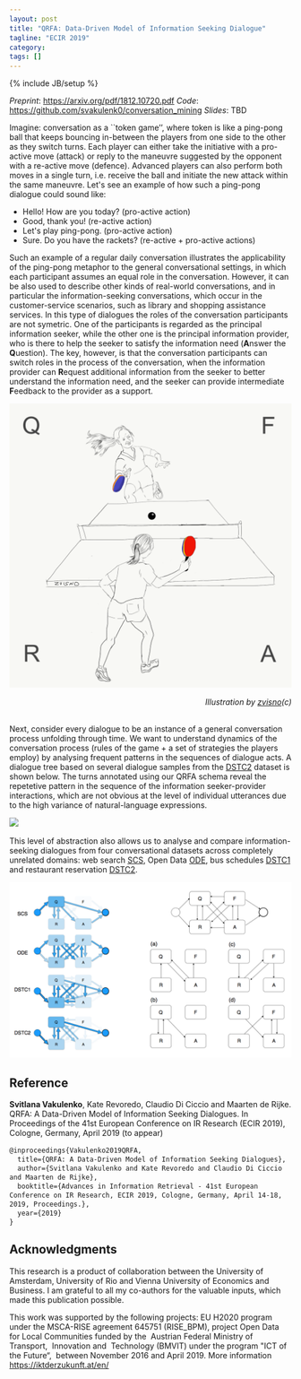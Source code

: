 ```yaml
---
layout: post
title: "QRFA: Data-Driven Model of Information Seeking Dialogue"
tagline: "ECIR 2019"
category: 
tags: []
---
```

{% include JB/setup %}


*Preprint*: <https://arxiv.org/pdf/1812.10720.pdf>
*Code*: <https://github.com/svakulenk0/conversation_mining>
*Slides*: TBD


Imagine: conversation as a ``token game’’, where token is like a ping-pong ball that keeps bouncing in-between the players from one side to the other as they switch turns.
Each player can either take the initiative with a pro-active move (attack) or reply to the maneuvre suggested by the opponent with a re-active move (defence).
Advanced players can also perform both moves in a single turn, i.e. receive the ball and initiate the new attack within the same maneuvre.
Let's see an example of how such a ping-pong dialogue could sound like:

- Hello! How are you today? (pro-active action)
- Good, thank you! (re-active action)
- Let's play ping-pong. (pro-active action)
- Sure. Do you have the rackets? (re-active + pro-active actions)

Such an example of a regular daily conversation illustrates the applicability of the ping-pong metaphor to the general conversational settings, in which each participant assumes an equal role in the conversation.
However, it can be also used to describe other kinds of real-world conversations, and in particular the information-seeking conversations, which occur in the customer-service scenarios, such as library and shopping assistance services.
In this type of dialogues the roles of the conversation participants are not symetric.
One of the participants is regarded as the principal information seeker, while the other one is the principal information provider, who is there to help the seeker to satisfy the information need (<b>A</b>nswer the <b>Q</b>uestion).
The key, however, is that the conversation participants can switch roles in the process of the conversation, when the information provider can <b>R</b>equest additional information from the seeker to better understand the information need, and the seeker can provide intermediate <b>F</b>eedback to the provider as a support.


![](/assets/ecir19.png)
<div style="text-align: right"> <i>Illustration by <a href="https://twitter.com/zvisno" target="_blank">zvisno</a>(c)</i> </div>
<br>


Next, consider every dialogue to be an instance of a general conversation process unfolding through time. We want to understand dynamics of the conversation process (rules of the game + a set of strategies the players employ) by analysing frequent patterns in the sequences of dialogue acts.
A dialogue tree based on several dialogue samples from the <a href="http://camdial.org/~mh521/dstc/" target="_blank">DSTC2</a> dataset is shown below. The turns annotated using our QRFA schema reveal the repetetive pattern in the sequence of the information seeker-provider interactions, which are not obvious at the level of individual utterances due to the high variance of natural-language expressions.

![](/assets/DSTC2_tree.png)
<br>


This level of abstraction also allows us to analyse and compare information-seeking dialogues from four conversational datasets across completely unrelated domains: web search <a href=https://github.com/JTrippas/Spoken-Conversational-Search>SCS</a>, Open Data <a href=https://github.com/vendi12/ODExploration_data>ODE</a>, bus schedules <a href="https://www.microsoft.com/en-us/research/event/dialog-state-tracking-challenge/" target="_blank">DSTC1</a> and restaurant reservation <a href="http://camdial.org/~mh521/dstc/" target="_blank">DSTC2</a>.

![](/assets/QRFA.png)
<br>



<!-- ## Discussion -->


## Reference

<b>Svitlana Vakulenko</b>, Kate Revoredo, Claudio Di Ciccio and Maarten de Rijke. QRFA: A Data-Driven Model of Information Seeking Dialogues. In Proceedings of the 41st European Conference on IR Research (ECIR 2019), Cologne, Germany, April 2019 (to appear)

```
@inproceedings{Vakulenko2019QRFA,
  title={QRFA: A Data-Driven Model of Information Seeking Dialogues},
  author={Svitlana Vakulenko and Kate Revoredo and Claudio Di Ciccio and Maarten de Rijke},
  booktitle={Advances in Information Retrieval - 41st European Conference on IR Research, ECIR 2019, Cologne, Germany, April 14-18, 2019, Proceedings.},
  year={2019}
}
```


## Acknowledgments

This research is a product of collaboration between the University of Amsterdam, University of Rio and Vienna University of Economics and Business.
I am grateful to all my co-authors for the valuable inputs, which made this publication possible.

This work was supported by the following projects: EU H2020 program under the MSCA-RISE agreement 645751 (RISE_BPM), project Open Data for Local Communities funded by the  Austrian Federal Ministry of Transport,  Innovation and  Technology (BMVIT) under the program "ICT of the Future“,  between November 2016 and April 2019. More information <https://iktderzukunft.at/en/>
